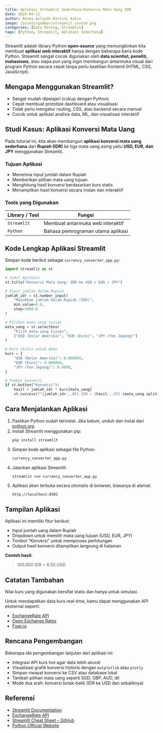 ```yaml
---
title: Aplikasi Streamlit Sederhana-Konversi Mata Uang IDR
date: 2025-04-12
author: Resky Auliyah Kartini Askin
image: /assets/gambar/streamlit_contoh.png
categories: [Data Mining, Streamlit]
tags: [Python, Streamlit, Aplikasi Sederhana]
---
```


Streamlit adalah library Python **open-source** yang memungkinkan kita membuat **aplikasi web interaktif** hanya dengan beberapa baris kode Python. Streamlit sangat cocok digunakan oleh **data scientist, peneliti, mahasiswa**, atau siapa pun yang ingin membangun antarmuka visual dari program Python secara cepat tanpa perlu keahlian frontend (HTML, CSS, JavaScript).

## Mengapa Menggunakan Streamlit?

* Sangat mudah dipelajari (cukup dengan Python)
* Cepat membuat prototipe dashboard atau visualisasi
* Tidak perlu mengatur routing, CSS, atau backend secara manual
* Cocok untuk aplikasi analisis data, ML, dan visualisasi interaktif

## Studi Kasus: Aplikasi Konversi Mata Uang

Pada tutorial ini, kita akan membangun **aplikasi konversi mata uang sederhana** dari **Rupiah (IDR)** ke tiga mata uang asing yaitu **USD, EUR, dan JPY** menggunakan Streamlit.

### Tujuan Aplikasi

- Menerima input jumlah dalam Rupiah
- Memberikan pilihan mata uang tujuan
- Menghitung hasil konversi berdasarkan kurs statis
- Menampilkan hasil konversi secara instan dan interaktif

### Tools yang Digunakan

| Library / Tool | Fungsi                              |
| -------------- | ----------------------------------- |
| `Streamlit`    | Membuat antarmuka web interaktif    |
| `Python`       | Bahasa pemrograman utama aplikasi   |

## Kode Lengkap Aplikasi Streamlit

Simpan kode berikut sebagai `currency_converter_app.py`:

```python
import streamlit as st

# Judul Aplikasi
st.title("Konversi Mata Uang: IDR ke USD / EUR / JPY")

# Input jumlah dalam Rupiah
jumlah_idr = st.number_input(
    "Masukkan jumlah dalam Rupiah (IDR)", 
    min_value=0.0, 
    step=1000.0
)

# Pilihan mata uang tujuan
mata_uang = st.selectbox(
    "Pilih mata uang tujuan", 
    ["USD (Dolar Amerika)", "EUR (Euro)", "JPY (Yen Jepang)"]
)

# Kurs statis untuk demo
kurs = {
    "USD (Dolar Amerika)": 0.000065,
    "EUR (Euro)": 0.000060,
    "JPY (Yen Jepang)": 0.0098,
}

# Tombol konversi
if st.button("Konversi"):
    hasil = jumlah_idr * kurs[mata_uang]
    st.success(f"{jumlah_idr:,.0f} IDR = {hasil:,.2f} {mata_uang.split()[0]}")
```

## Cara Menjalankan Aplikasi

1. Pastikan Python sudah terinstal. Jika belum, unduh dan instal dari [python.org](https://www.python.org/downloads/).
2. Install Streamlit menggunakan pip:
   ```bash
   pip install streamlit
   ```
3. Simpan kode aplikasi sebagai file Python:
   ```bash
   currency_converter_app.py
   ```
4. Jalankan aplikasi Streamlit:
   ```bash
   streamlit run currency_converter_app.py
   ```
5. Aplikasi akan terbuka secara otomatis di browser, biasanya di alamat:
   ```
   http://localhost:8501
   ```

## Tampilan Aplikasi

Aplikasi ini memiliki fitur berikut:

- Input jumlah uang dalam Rupiah
- Dropdown untuk memilih mata uang tujuan (USD, EUR, JPY)
- Tombol "Konversi" untuk memproses perhitungan
- Output hasil konversi ditampilkan langsung di halaman

**Contoh hasil:**

> 100.000 IDR = 6.50 USD

## Catatan Tambahan

Nilai kurs yang digunakan bersifat statis dan hanya untuk simulasi.

Untuk mendapatkan data kurs real-time, kamu dapat menggunakan API eksternal seperti:

- [ExchangeRate API](https://www.exchangerate-api.com/)
- [Open Exchange Rates](https://openexchangerates.org/)
- [Fixer.io](https://fixer.io/)

## Rencana Pengembangan

Beberapa ide pengembangan lanjutan dari aplikasi ini:

- Integrasi API kurs live agar data lebih akurat
- Visualisasi grafik konversi historis dengan `matplotlib` atau `plotly`
- Simpan riwayat konversi ke CSV atau database lokal
- Tambah pilihan mata uang seperti SGD, GBP, AUD, dll
- Mode dua arah: konversi bolak-balik (IDR ke USD dan sebaliknya)

## Referensi

- [Streamlit Documentation](https://docs.streamlit.io/)
- [ExchangeRate API](https://www.exchangerate-api.com/)
- [Streamlit Cheat Sheet – GitHub](https://github.com/daniellewisDL/streamlit-cheat-sheet)
- [Python Official Website](https://www.python.org/)
